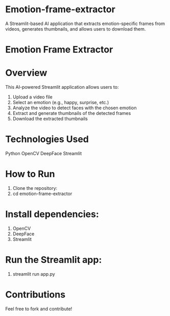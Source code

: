 # Emotion-frame-extractor
A Streamlit-based AI application that extracts emotion-specific frames from videos, generates thumbnails, and allows users to download them.


# Emotion Frame Extractor
# Overview
This AI-powered Streamlit application allows users to:
  1. Upload a video file
  2. Select an emotion (e.g., happy, surprise, etc.)
  3. Analyze the video to detect faces with the chosen emotion
  4. Extract and generate thumbnails of the detected frames
  5. Download the extracted thumbnails

# Technologies Used
Python
OpenCV
DeepFace
Streamlit

# How to Run
1. Clone the repository:
2. cd emotion-frame-extractor

# Install dependencies:
1. OpenCV
2. DeepFace
3. Streamlit

# Run the Streamlit app:
1. streamlit run app.py

# Contributions
Feel free to fork and contribute!
